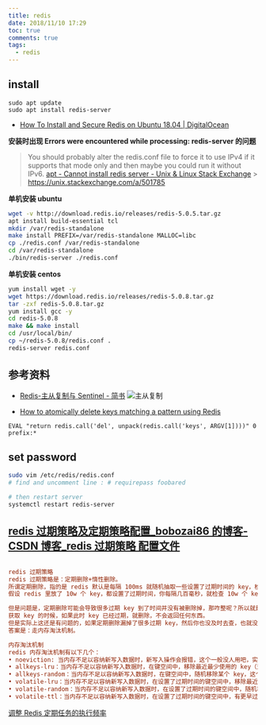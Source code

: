 ```yaml
---
title: redis
date: 2018/11/10 17:29
toc: true
comments: true
tags:
  - redis
---
```


## install

```
sudo apt update
sudo apt install redis-server
```

- [How To Install and Secure Redis on Ubuntu 18.04 | DigitalOcean](https://www.digitalocean.com/community/tutorials/how-to-install-and-secure-redis-on-ubuntu-18-04)

**安装时出现 Errors were encountered while processing: redis-server 的问题**

> You should probably alter the redis.conf file to force it to use IPv4 if it supports that mode only and then maybe you could run it without IPv6.
> [apt - Cannot install redis server - Unix & Linux Stack Exchange](https://unix.stackexchange.com/questions/351668/cannot-install-redis-server) > https://unix.stackexchange.com/a/501785

**单机安装 ubuntu**

```sh
wget -v http://download.redis.io/releases/redis-5.0.5.tar.gz
apt install build-essential tcl
mkdir /var/redis-standalone
make install PREFIX=/var/redis-standalone MALLOC=libc
cp ./redis.conf /var/redis-standalone
cd /var/redis-standalone
./bin/redis-server ./redis.conf
```

**单机安装 centos**

```sh
yum install wget -y
wget https://download.redis.io/releases/redis-5.0.8.tar.gz
tar -zxf redis-5.0.8.tar.gz
yum install gcc -y
cd redis-5.0.8
make && make install
cd /usr/local/bin/
cp ~/redis-5.0.8/redis.conf .
redis-server redis.conf
```

## 参考资料

- [Redis-主从复制与 Sentinel - 简书](https://www.jianshu.com/p/88636a819802)
  ![主从复制](http://img.hb.aicdn.com/047fcbdf9c84f15fb0b2b28eb74a7409304c200418489-i4oOmX_fw658)

- [How to atomically delete keys matching a pattern using Redis](https://stackoverflow.com/questions/4006324/how-to-atomically-delete-keys-matching-a-pattern-using-redis)

```
EVAL "return redis.call('del', unpack(redis.call('keys', ARGV[1])))" 0 prefix:*
```

## set password

```sh
sudo vim /etc/redis/redis.conf
# find and uncomment line : # requirepass foobared

# then restart server
systemctl restart redis-server
```

## [redis 过期策略及定期策略配置\_bobozai86 的博客-CSDN 博客\_redis 过期策略 配置文件](https://blog.csdn.net/bobozai86/article/details/112299322)

```ini

redis 过期策略
redis 过期策略是：定期删除+惰性删除。
所谓定期删除，指的是 redis 默认是每隔 100ms 就随机抽取一些设置了过期时间的 key，检查其是否过期，如果过期就删除。
假设 redis 里放了 10w 个 key，都设置了过期时间，你每隔几百毫秒，就检查 10w 个 key，那 redis 基本上就死了，cpu 负载会很高的，消耗在你的检查过期 key 上了。注意，这里可不是每隔 100ms 就遍历所有的设置过期时间的 key，那样就是一场性能上的灾难。实际上 redis 是每隔 100ms 随机抽取一些 key 来检查和删除的。

但是问题是，定期删除可能会导致很多过期 key 到了时间并没有被删除掉，那咋整呢？所以就是惰性删除了。这就是说，在你获取某个 key 的时候，redis 会检查一下 ，这个 key 如果设置了过期时间那么是否过期了？如果过期了此时就会删除，不会给你返回任何东西。
获取 key 的时候，如果此时 key 已经过期，就删除，不会返回任何东西。
但是实际上这还是有问题的，如果定期删除漏掉了很多过期 key，然后你也没及时去查，也就没走惰性删除，此时会怎么样？如果大量过期 key 堆积在内存里，导致 redis 内存块耗尽了，咋整？
答案是：走内存淘汰机制。

内存淘汰机制
redis 内存淘汰机制有以下几个：
• noeviction: 当内存不足以容纳新写入数据时，新写入操作会报错，这个一般没人用吧，实在是太恶心了。
• allkeys-lru：当内存不足以容纳新写入数据时，在键空间中，移除最近最少使用的 key（这个是最常用的）。
• allkeys-random：当内存不足以容纳新写入数据时，在键空间中，随机移除某个 key，这个一般没人用吧，为啥要随机，肯定是把最近最少使用的 key 给干掉啊。
• volatile-lru：当内存不足以容纳新写入数据时，在设置了过期时间的键空间中，移除最近最少使用的 key（这个一般不太合适）。
• volatile-random：当内存不足以容纳新写入数据时，在设置了过期时间的键空间中，随机移除某个 key。
• volatile-ttl：当内存不足以容纳新写入数据时，在设置了过期时间的键空间中，有更早过期时间的 key 优先移除。
```

[调整 Redis 定期任务的执行频率](https://help.aliyun.com/document_detail/142171.html)
